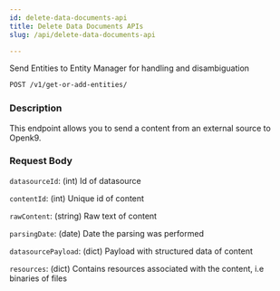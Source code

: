```yaml
---
id: delete-data-documents-api
title: Delete Data Documents APIs
slug: /api/delete-data-documents-api

---
```


Send Entities to Entity Manager for handling and disambiguation

```bash
POST /v1/get-or-add-entities/

```

### Description

This endpoint allows you to send a content from an external source to Openk9.

### Request Body

`datasourceId`: (int) Id of datasource

`contentId`: (int) Unique id of content

`rawContent`: (string) Raw text of content

`parsingDate`: (date) Date the parsing was performed

`datasourcePayload`: (dict) Payload with structured data of content

`resources`: (dict) Contains resources associated with the content, i.e binaries of files
